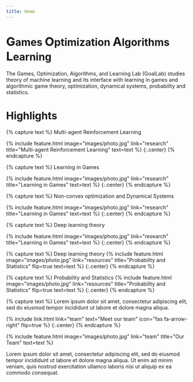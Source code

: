 ```yaml
---
title: Home
---
```


<h1> <span STYLE="font-size:25.0pt">G</span>ames <span STYLE="font-size:25.0pt">O</span>ptimization <span STYLE="font-size:25.0pt">A</span>lgorithms <span STYLE="font-size:25.0pt">L</span>earning </h1>

The Games, Optimization, Algorithms, and Learning Lab (GoalLab) studies theory of machine learning  and its interface with learning in games and algorithmic game theory, optimization, dynamical systems, probability and statistics.

# Highlights

{% capture text %}
Multi-agent Reinforcement Learning

{%
  include feature.html
  image="images/photo.jpg"
  link="research"
  title="Multi-agent Reinforcement Learning"
  text=text
%}
{:.center}
{% endcapture %}

{% capture text %}
Learning in Games

{%
  include feature.html
  image="images/photo.jpg"
  link="research"
  title="Learning in Games"
  text=text
%}
{:.center}
{% endcapture %}

{% capture text %}
Non-convex optimization and Dynamical Systems

{%
  include feature.html
  image="images/photo.jpg"
  link="research"
  title="Learning in Games"
  text=text
%}
{:.center}
{% endcapture %}

{% capture text %}
Deep learning theory

{%
  include feature.html
  image="images/photo.jpg"
  link="research"
  title="Learning in Games"
  text=text
%}
{:.center}
{% endcapture %}

{% capture text %}
Deep learning theory
{%
  include feature.html
  image="images/photo.jpg"
  link="resources"
  title="Probability and Statistics"
  flip=true
  text=text
%}
{:.center}
{% endcapture %}


{% capture text %}
Probability and Statistics
{%
  include feature.html
  image="images/photo.jpg"
  link="resources"
  title="Probability and Statistics"
  flip=true
  text=text
%}
{:.center}
{% endcapture %}


{% capture text %}
Lorem ipsum dolor sit amet, consectetur adipiscing elit, sed do eiusmod tempor incididunt ut labore et dolore magna aliqua.

{%
  include link.html
  link="team"
  text="Meet our team"
  icon="fas fa-arrow-right"
  flip=true
%}
{:.center}
{% endcapture %}

{%
  include feature.html
  image="images/photo.jpg"
  link="team"
  title="Our Team"
  text=text
%}

Lorem ipsum dolor sit amet, consectetur adipiscing elit, sed do eiusmod tempor incididunt ut labore et dolore magna aliqua.
Ut enim ad minim veniam, quis nostrud exercitation ullamco laboris nisi ut aliquip ex ea commodo consequat.
